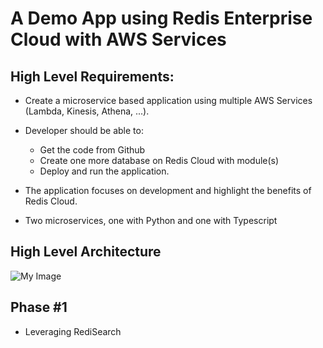 # A Demo App using Redis Enterprise Cloud with AWS Services


## High Level Requirements:

- Create a microservice based application using multiple AWS Services (Lambda, Kinesis, Athena, ...).
- Developer should be able to:

   - Get the code from Github
   - Create one more database on Redis Cloud with module(s)
   - Deploy and run the application.

- The application focuses on development and highlight the benefits of Redis Cloud.
- Two microservices, one with Python and one with Typescript

## High Level Architecture

![My Image](https://github.com/redis-developer/reinvent20-demo/blob/main/images/arch_demo.png)

## Phase #1

- Leveraging RediSearch 
